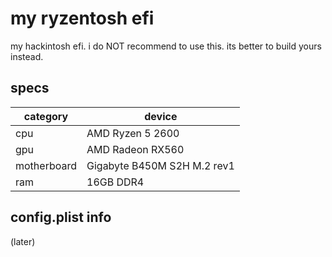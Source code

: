 # my ryzentosh efi
my hackintosh efi. i do NOT recommend to use this. its better to build yours instead.

## specs
| category      | device                     |
| ------------- | -------------------------- |
| cpu           | AMD Ryzen 5 2600           |
| gpu           | AMD Radeon RX560           |
| motherboard   | Gigabyte B450M S2H M.2 rev1|
| ram           | 16GB DDR4                  |

## config.plist info
(later)
